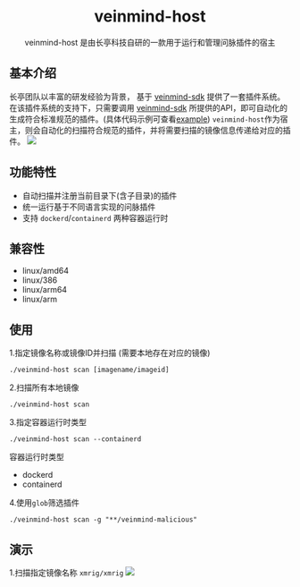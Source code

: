 <h1 align="center"> veinmind-host </h1>

<p align="center">
veinmind-host 是由长亭科技自研的一款用于运行和管理问脉插件的宿主
</p>

## 基本介绍
长亭团队以丰富的研发经验为背景， 基于 [veinmind-sdk]() 提供了一套插件系统。
在该插件系统的支持下，只需要调用 [veinmind-sdk]() 所提供的API，即可自动化的生成符合标准规范的插件。(具体代码示例可查看[example](./example))
`veinmind-host`作为宿主，则会自动化的扫描符合规范的插件，并将需要扫描的镜像信息传递给对应的插件。
![](https://dinfinite.oss-cn-beijing.aliyuncs.com/image/20220315114324.png)

## 功能特性

- 自动扫描并注册当前目录下(含子目录)的插件
- 统一运行基于不同语言实现的问脉插件
- 支持 `dockerd`/`containerd` 两种容器运行时

## 兼容性

- linux/amd64
- linux/386
- linux/arm64
- linux/arm

## 使用

1.指定镜像名称或镜像ID并扫描 (需要本地存在对应的镜像)

```
./veinmind-host scan [imagename/imageid]
```

2.扫描所有本地镜像

```
./veinmind-host scan
```

3.指定容器运行时类型
```
./veinmind-host scan --containerd
```

容器运行时类型
- dockerd
- containerd

4.使用`glob`筛选插件
```
./veinmind-host scan -g "**/veinmind-malicious"
```

## 演示
1.扫描指定镜像名称 `xmrig/xmrig`
![](https://dinfinite.oss-cn-beijing.aliyuncs.com/image/20220314150819.png)